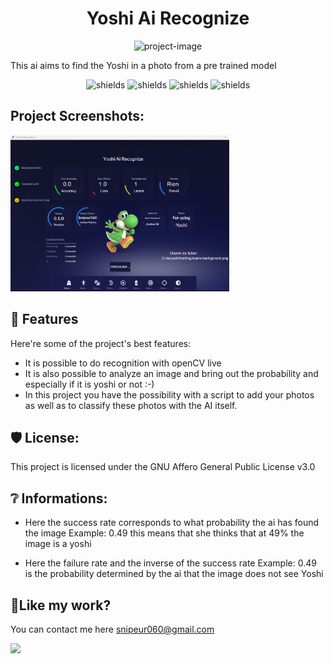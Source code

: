 <h1 align="center" id="title">Yoshi Ai Recognize</h1>

<p align="center"><img src="https://socialify.git.ci/Snipeur060/Yoshi-Ai-recognize/image?font=Jost&amp;language=1&amp;logo=https%3A%2F%2Favatars.githubusercontent.com%2Fu%2F15658638%3Fs%3D280%26v%3D4&amp;name=1&amp;pattern=Circuit%20Board&amp;theme=Dark" alt="project-image"></p>

<p id="description">This ai aims to find the Yoshi in a photo from a pre trained model</p>

<p align="center"><img src="https://img.shields.io/badge/TensorFlow-FF6F00?style=for-the-badge&amp;logo=tensorflow&amp;logoColor=white" alt="shields">
  
  <img src="https://img.shields.io/badge/Windows_11-0078D6?style=for-the-badge&amp;logo=windows&amp;logoColor=white" alt="shields">
  
  <img src="https://img.shields.io/badge/Linux-FCC624?style=for-the-badge&amp;logo=linux&amp;logoColor=black" alt="shields">
  <img src="https://img.shields.io/badge/Python-3776AB?style=for-the-badge&amp;logo=python&amp;logoColor=white" alt="shields"></p>


<h2>Project Screenshots:</h2>
<img src="https://github.com/Snipeur060/Yoshi-Ai-recognize/blob/main/readme_assets/gui_image.png?raw=true" alt="project-screenshot" width="350" height="250" />
  
<h2>🧐 Features</h2>

Here're some of the project's best features:

*   It is possible to do recognition with openCV live
*   It is also possible to analyze an image and bring out the probability and especially if it is yoshi or not :-)
*   In this project you have the possibility with a script to add your photos as well as to classify these photos with the AI ​​itself.

<h2>🛡️ License:</h2>

This project is licensed under the GNU Affero General Public License v3.0

<h2>❔ Informations:</h2>

 * Here the success rate corresponds to what probability the ai has found the image Example: 0.49 this means that she thinks that at 49% the image is a yoshi

 * Here the failure rate and the inverse of the success rate Example: 0.49 is the probability determined by the ai that the image does not see Yoshi

<h2>💖Like my work?</h2>

You can contact me here snipeur060@gmail.com


<!--<img src="https://media0.giphy.com/media/EZNeKoejp9fuo/giphy.gif" />-->
<img src="https://64.media.tumblr.com/7e27ea4954e49d8e8c685b4385a6f306/3b5d0ec8eae36845-3e/s500x750/2443a4e6a136d867a697ac229950a4f7665893bc.gif" />
